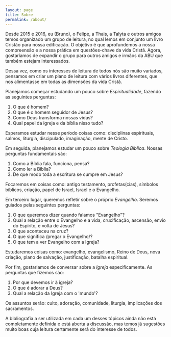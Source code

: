 ```yaml
---
layout: page
title: Sobre
permalink: /about/
---
```


Desde 2015 e 2016, eu (Bruno), o Felipe, a Thais, a Talyta e outros amigos
temos organizado um grupo de leitura, no qual lemos em conjunto um livro
Cristão para nossa edificação. O objetivo é que aprofundemos a nossa
compreensão e a nossa prática em questões-chave da vida Cristã. Agora,
gostaríamos de expandir o grupo para outros amigos e irmãos da ABU que
também estejam interessados.

Dessa vez, como os interesses de leitura de todos nós são muito variados,
pensamos em criar um plano de leitura com vários livros diferentes, que
nos alimentasse em todas as dimensões da vida Cristã. 

Planejamos começar
estudando um pouco sobre *Espiritualidade*, fazendo as seguintes perguntas:

1. O que é homem?
1. O que é o homem seguidor de Jesus?
1. Como Deus transforma nossas vidas?
1. Qual papel da igreja e da bíblia nisso tudo?

Esperamos estudar nesse período coisas como: disciplinas espirituais,
salmos, liturgia, discipulado, imaginação, mente de Cristo.

Em seguida, planejamos estudar um pouco sobre *Teologia Bíblica*. Nossas
perguntas fundamentais são:

1. Como a Bíblia fala, funciona, pensa? 
1. Como ler a Bíblia? 
1. De que modo toda a escritura se cumpre em Jesus?

Focaremos em coisas como: antigo testamento, profetas(cias), símbolos
bíblicos, criação, papel de Israel, Israel e o Evangelho.

Em terceiro lugar, queremos refletir sobre o próprio *Evangelho*.
Seremos guiados pelas seguintes perguntas:

1. O que queremos dizer quando falamos "Evangelho"?
1. Qual a relação entre o Evangelho e a vida, crucificação, ascensão, envio do Espírito, e volta de Jesus?
1. O que aconteceu na cruz?
1. O que significa /pregar o Evangelho/?
1. O que tem a ver Evangelho com a Igreja?

Estudaremos coisas como: evangelho, evangelismo, Reino de Deus, nova
criação, plano de salvação, justificação, batalha espiritual.

Por fim, gostariamos de conversar sobre a *Igreja* especificamente. As
perguntas que fizemos são:

1. Por que devemos ir à igreja? 
1. O que é adorar a Deus?
1. Qual a relação da Igreja com o 'mundo'?

Os assuntos serão: culto, adoração, comunidade, liturgia, implicações dos
sacramentos.

A bibliografia a ser utilizada em cada um desses tópicos ainda não está
completamente definida e está aberta a discussão, mas temos já sugestões
muito boas cuja leitura certamente será do interesse de todos.

